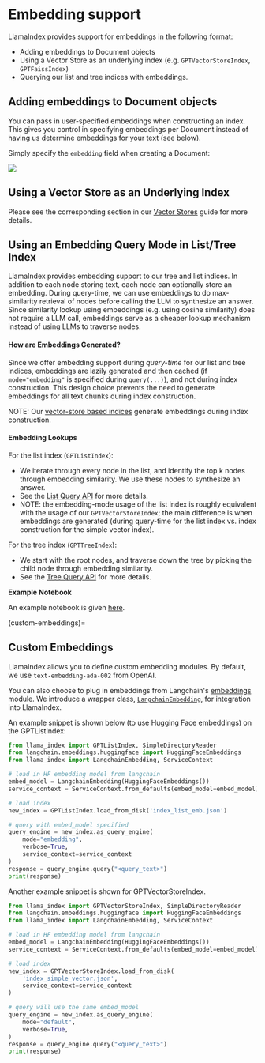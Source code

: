 # Embedding support

LlamaIndex provides support for embeddings in the following format:
- Adding embeddings to Document objects
- Using a Vector Store as an underlying index (e.g. `GPTVectorStoreIndex`, `GPTFaissIndex`)
- Querying our list and tree indices with embeddings.

## Adding embeddings to Document objects

You can pass in user-specified embeddings when constructing an index. This gives you control
in specifying embeddings per Document instead of having us determine embeddings for your text (see below).

Simply specify the `embedding` field when creating a Document:

![](/_static/embeddings/doc_example.jpeg)

## Using a Vector Store as an Underlying Index

<!-- Please see the corresponding section in our [Vector Stores](/how_to/vector_stores.md#loading-data-from-vector-stores-using-data-connector) -->
Please see the corresponding section in our [Vector Stores](/how_to/integrations/vector_stores.md)
guide for more details.

## Using an Embedding Query Mode in List/Tree Index

LlamaIndex provides embedding support to our tree and list indices. In addition to each node storing text, each node can optionally store an embedding.
During query-time, we can use embeddings to do max-similarity retrieval of nodes before calling the LLM to synthesize an answer. 
Since similarity lookup using embeddings (e.g. using cosine similarity) does not require a LLM call, embeddings serve as a cheaper lookup mechanism instead
of using LLMs to traverse nodes.

#### How are Embeddings Generated?

Since we offer embedding support during *query-time* for our list and tree indices, 
embeddings are lazily generated and then cached (if `mode="embedding"` is specified during `query(...)`), and not during index construction.
This design choice prevents the need to generate embeddings for all text chunks during index construction.

NOTE: Our [vector-store based indices](/how_to/integrations/vector_stores.md) generate embeddings during index construction.

#### Embedding Lookups
For the list index (`GPTListIndex`):
- We iterate through every node in the list, and identify the top k nodes through embedding similarity. We use these nodes to synthesize an answer.
- See the [List Query API](/reference/indices/list_query.rst) for more details.
- NOTE: the embedding-mode usage of the list index is roughly equivalent with the usage of our `GPTVectorStoreIndex`; the main
    difference is when embeddings are generated (during query-time for the list index vs. index construction for the simple vector index).

For the tree index (`GPTTreeIndex`):
- We start with the root nodes, and traverse down the tree by picking the child node through embedding similarity.
- See the [Tree Query API](/reference/query/retrievers/tree.rst) for more details.

**Example Notebook**

An example notebook is given [here](https://github.com/jerryjliu/gpt_index/blob/main/examples/test_wiki/TestNYC_Embeddings.ipynb).



(custom-embeddings)=
## Custom Embeddings

LlamaIndex allows you to define custom embedding modules. By default, we use `text-embedding-ada-002` from OpenAI. 

You can also choose to plug in embeddings from
Langchain's [embeddings](https://langchain.readthedocs.io/en/latest/reference/modules/embeddings.html) module.
We introduce a wrapper class, 
[`LangchainEmbedding`](/reference/service_context/embeddings.rst), for integration into LlamaIndex.

An example snippet is shown below (to use Hugging Face embeddings) on the GPTListIndex:

```python
from llama_index import GPTListIndex, SimpleDirectoryReader
from langchain.embeddings.huggingface import HuggingFaceEmbeddings
from llama_index import LangchainEmbedding, ServiceContext

# load in HF embedding model from langchain
embed_model = LangchainEmbedding(HuggingFaceEmbeddings())
service_context = ServiceContext.from_defaults(embed_model=embed_model)

# load index
new_index = GPTListIndex.load_from_disk('index_list_emb.json')

# query with embed_model specified
query_engine = new_index.as_query_engine(
    mode="embedding", 
    verbose=True, 
    service_context=service_context
)
response = query_engine.query("<query_text>")
print(response)
```

Another example snippet is shown for GPTVectorStoreIndex.

```python
from llama_index import GPTVectorStoreIndex, SimpleDirectoryReader
from langchain.embeddings.huggingface import HuggingFaceEmbeddings
from llama_index import LangchainEmbedding, ServiceContext

# load in HF embedding model from langchain
embed_model = LangchainEmbedding(HuggingFaceEmbeddings())
service_context = ServiceContext.from_defaults(embed_model=embed_model)

# load index
new_index = GPTVectorStoreIndex.load_from_disk(
    'index_simple_vector.json', 
    service_context=service_context
)

# query will use the same embed_model
query_engine = new_index.as_query_engine(
    mode="default", 
    verbose=True, 
)
response = query_engine.query("<query_text>")
print(response)
```
